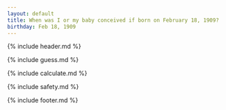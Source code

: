 ```yaml
---
layout: default
title: When was I or my baby conceived if born on February 18, 1909?
birthday: Feb 18, 1909
---
```


{% include header.md %}

{% include guess.md %}

{% include calculate.md %}

{% include safety.md %}

{% include footer.md %}



